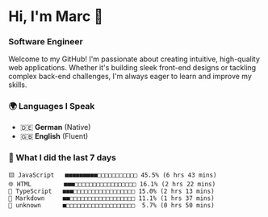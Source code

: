 # Hi, I'm Marc 👋 
### Software Engineer

Welcome to my GitHub! I'm passionate about creating intuitive, high-quality web applications. Whether it's building sleek front-end designs or tackling complex back-end challenges, I'm always eager to learn and improve my skills.  

### 🌍 Languages I Speak  
- 🇩🇪 **German** (Native)  
- 🇬🇧 **English** (Fluent)

### 🤯 What I did the last 7 days

```
🟨 JavaScript   ■■■■■■■■■□□□□□□□□□□□ 45.5% (6 hrs 43 mins)
🌐 HTML         ■■■□□□□□□□□□□□□□□□□□ 16.1% (2 hrs 22 mins)
🔷 TypeScript   ■■■□□□□□□□□□□□□□□□□□ 15.0% (2 hrs 13 mins)
📝 Markdown     ■■□□□□□□□□□□□□□□□□□□ 11.1% (1 hrs 37 mins)
📄 unknown      ■□□□□□□□□□□□□□□□□□□□  5.7% (0 hrs 50 mins)
```